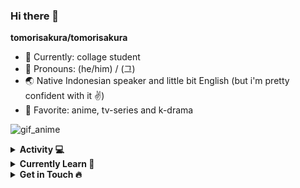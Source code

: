 ### Hi there 🌹


**tomorisakura/tomorisakura**

- 🚀  Currently: collage student 
- 🧙‍ Pronouns: (he/him) / (그)
- 🌏  Native Indonesian speaker and little bit English (but i'm pretty confident with it ✌)
- 🎥  Favorite: anime, tv-series and k-drama

![gif_anime](https://media.tenor.com/images/7db4eaa3e47272c8e58ee018fc390b7d/tenor.gif)

<details>
<summary><b>Activity 💻</b></summary>
<br>

![Top Langs](https://github-readme-stats.vercel.app/api/top-langs/?username=tomorisakura&show_icons=true&theme=radical)

</details>

<details>
<summary><b>Currently Learn 💎</b></summary>
<br>

![Kotlin](https://img.shields.io/badge/-Kotlin-181717?style=flat-circle&logo=kotlin)
![JavaScript](https://img.shields.io/badge/-JavaScript-black?style=flat-circle&logo=javascript)
![Nodejs](https://img.shields.io/badge/-Nodejs-black?style=flat-circle&logo=Node.js)
![Android](https://img.shields.io/badge/-Android-black?style=flat-circle&logo=Android)

</details>

<details>
<summary><b>Get in Touch 🔥</b></summary>
<br>

[![Dribble Badge](https://img.shields.io/badge/-Dribbble-black?style=flat-circle&logo=Dribbble&logoColor=white&link=https://dribbble.com/grevimsx)](https://dribbble.com/grevimsx)
[![Twitter Badge](https://img.shields.io/badge/-Twitter-black?style=flat-circle&logo=Twitter&logoColor=white&link=https://twitter.com/reskiaryanto)](https://twitter.com/reskiaryanto)
[![DeviantArt Badge](https://img.shields.io/badge/-Deviantart-black?style=flat-circle&logo=Deviantart&logoColor=white&link=https://www.deviantart.com/hakureix)](https://www.deviantart.com/hakureix)
[![Gmail Badge](https://img.shields.io/badge/-Gmail-black?style=flat-circle&logo=Gmail&logoColor=white&link=mailto:xxkyoko18@gmail.com)](mailto:xxkyoko18@gmail.com)

</details>
